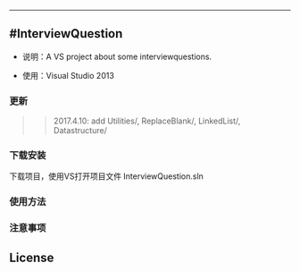 

---
#InterviewQuestion
-------------

- 说明：A VS project about some interviewquestions.

- 使用：Visual Studio 2013

### 更新
>>2017.4.10:
add  Utilities/, ReplaceBlank/, LinkedList/, Datastructure/

### 下载安装
下载项目，使用VS打开项目文件 InterviewQuestion.sln

### 使用方法


### 注意事项


## License
